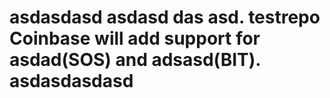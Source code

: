 # asdasdasd  asdasd das asd. testrepo Coinbase will add support for asdad(SOS) and adsasd(BIT). asdasdasdasd
